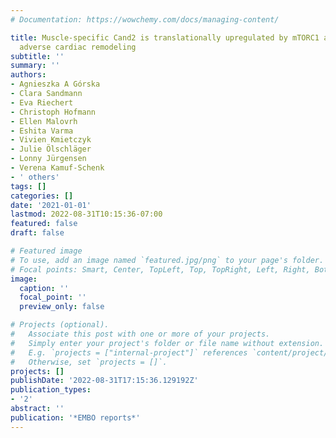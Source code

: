 ```yaml
---
# Documentation: https://wowchemy.com/docs/managing-content/

title: Muscle-specific Cand2 is translationally upregulated by mTORC1 and promotes
  adverse cardiac remodeling
subtitle: ''
summary: ''
authors:
- Agnieszka A Górska
- Clara Sandmann
- Eva Riechert
- Christoph Hofmann
- Ellen Malovrh
- Eshita Varma
- Vivien Kmietczyk
- Julie Ölschläger
- Lonny Jürgensen
- Verena Kamuf-Schenk
- ' others'
tags: []
categories: []
date: '2021-01-01'
lastmod: 2022-08-31T10:15:36-07:00
featured: false
draft: false

# Featured image
# To use, add an image named `featured.jpg/png` to your page's folder.
# Focal points: Smart, Center, TopLeft, Top, TopRight, Left, Right, BottomLeft, Bottom, BottomRight.
image:
  caption: ''
  focal_point: ''
  preview_only: false

# Projects (optional).
#   Associate this post with one or more of your projects.
#   Simply enter your project's folder or file name without extension.
#   E.g. `projects = ["internal-project"]` references `content/project/deep-learning/index.md`.
#   Otherwise, set `projects = []`.
projects: []
publishDate: '2022-08-31T17:15:36.129192Z'
publication_types:
- '2'
abstract: ''
publication: '*EMBO reports*'
---
```

